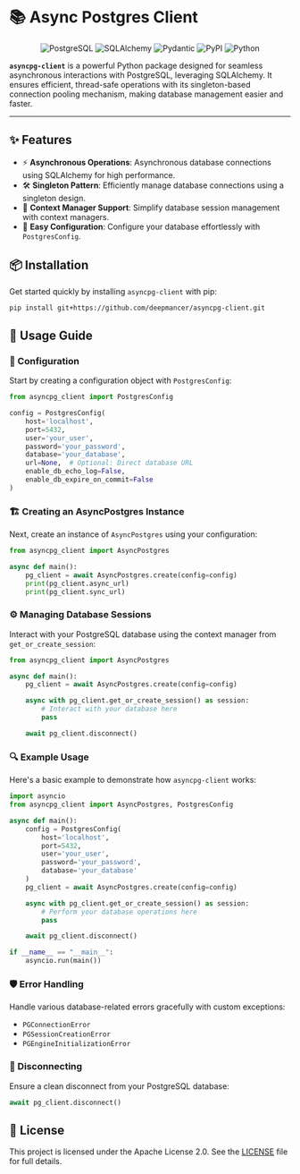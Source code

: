 # 📚 Async Postgres Client

<p align="center">
    <img src="https://img.shields.io/badge/PostgreSQL-4169E1.svg?style=for-the-badge&logo=PostgreSQL&logoColor=white" alt="PostgreSQL">
    <img src="https://img.shields.io/badge/SQLAlchemy-D71F00.svg?style=for-the-badge&logo=SQLAlchemy&logoColor=white" alt="SQLAlchemy">
    <img src="https://img.shields.io/badge/Pydantic-E92063.svg?style=for-the-badge&logo=Pydantic&logoColor=white" alt="Pydantic">
    <img src="https://img.shields.io/badge/PyPI-3775A9.svg?style=for-the-badge&logo=PyPI&logoColor=white" alt="PyPI">
    <img src="https://img.shields.io/badge/python-3670A0?style=for-the-badge&logo=python&logoColor=ffdd54" alt="Python">
</p>

**`asyncpg-client`** is a powerful Python package designed for seamless asynchronous interactions with PostgreSQL, leveraging SQLAlchemy. It ensures efficient, thread-safe operations with its singleton-based connection pooling mechanism, making database management easier and faster.

---

## ✨ Features

- ⚡ **Asynchronous Operations**: Asynchronous database connections using SQLAlchemy for high performance.
- 🛠️ **Singleton Pattern**: Efficiently manage database connections using a singleton design.
- 🔄 **Context Manager Support**: Simplify database session management with context managers.
- 🔧 **Easy Configuration**: Configure your database effortlessly with `PostgresConfig`.

## 📦 Installation

Get started quickly by installing `asyncpg-client` with pip:

```sh
pip install git+https://github.com/deepmancer/asyncpg-client.git
```

## 📝 Usage Guide

### 🔧 Configuration

Start by creating a configuration object with `PostgresConfig`:

```python
from asyncpg_client import PostgresConfig

config = PostgresConfig(
    host='localhost',
    port=5432,
    user='your_user',
    password='your_password',
    database='your_database',
    url=None,  # Optional: Direct database URL
    enable_db_echo_log=False,
    enable_db_expire_on_commit=False
)
```

### 🏗️ Creating an AsyncPostgres Instance

Next, create an instance of `AsyncPostgres` using your configuration:

```python
from asyncpg_client import AsyncPostgres

async def main():
    pg_client = await AsyncPostgres.create(config=config)
    print(pg_client.async_url)
    print(pg_client.sync_url)
```

### ⚙️ Managing Database Sessions

Interact with your PostgreSQL database using the context manager from `get_or_create_session`:

```python
from asyncpg_client import AsyncPostgres

async def main():
    pg_client = await AsyncPostgres.create(config=config)

    async with pg_client.get_or_create_session() as session:
        # Interact with your database here
        pass

    await pg_client.disconnect()
```

### 🔍 Example Usage

Here's a basic example to demonstrate how `asyncpg-client` works:

```python
import asyncio
from asyncpg_client import AsyncPostgres, PostgresConfig

async def main():
    config = PostgresConfig(
        host='localhost',
        port=5432,
        user='your_user',
        password='your_password',
        database='your_database'
    )
    pg_client = await AsyncPostgres.create(config=config)

    async with pg_client.get_or_create_session() as session:
        # Perform your database operations here
        pass

    await pg_client.disconnect()

if __name__ == "__main__":
    asyncio.run(main())
```

### 🛡️ Error Handling

Handle various database-related errors gracefully with custom exceptions:

- `PGConnectionError`
- `PGSessionCreationError`
- `PGEngineInitializationError`

### 🛑 Disconnecting

Ensure a clean disconnect from your PostgreSQL database:

```python
await pg_client.disconnect()
```

## 📄 License

This project is licensed under the Apache License 2.0. See the [LICENSE](https://github.com/deepmancer/asyncpg-client/blob/main/LICENSE) file for full details.
